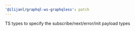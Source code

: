 ```yaml
---
'@ilijanl/graphql-ws-graphqless': patch
---
```


TS types to specify the subscribe/next/error/init payload types
